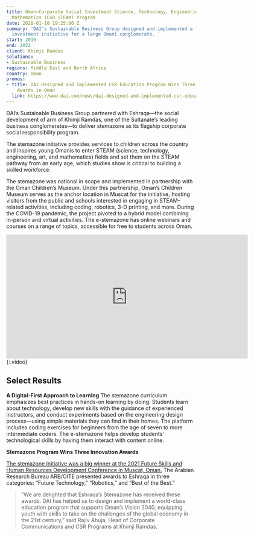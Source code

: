 ```yaml
---
title: Oman—Corporate Social Investment Science, Technology, Engineering, Arts, and
  Mathematics (CSR STEAM) Program
date: 2020-01-10 19:25:00 Z
summary: 'DAI’s Sustainable Business Group designed and implemented a flagship social
  investment initiative for a large Omani conglomerate. '
start: 2019
end: 2022
client: Khimji Ramdas
solutions:
- Sustainable Business
regions: Middle East and North Africa
country: Oman
promos:
- title: DAI-Designed and Implemented CSR Education Program Wins Three Innovation
    Awards in Oman
  link: https://www.dai.com/news/dai-designed-and-implemented-csr-education-program-wins-three-innovation-awards-in-oman
---
```


DAI’s Sustainable Business Group partnered with Eshraqa—the social development of arm of Khimji Ramdas, one of the Sultanate’s leading business conglomerates—to deliver stemazone as its flagship corporate social responsibility program.

The stemazone initiative provides services to children across the country and inspires young Omanis to enter STEAM (science, technology, engineering, art, and mathematics) fields and set them on the STEAM pathway from an early age, which studies show is critical to building a skilled workforce. 

The stemazone was national in scope and implemented in partnership with the Oman Children’s Museum. Under this partnership, Oman’s Children Museum serves as the anchor location in Muscat for the initiative, hosting visitors from the public and schools interested in engaging in STEAM-related activities, including coding, robotics, 3-D printing, and more. During the COVID-19 pandemic, the project pivoted to a hybrid model combining in-person and virtual activities. The e-stemazone has online webinars and courses on a range of topics, accessible for free to students across Oman.

<iframe src="https://player.vimeo.com/video/552003877" width="640" height="329" frameborder="0" allow="autoplay; fullscreen; picture-in-picture" allowfullscreen></iframe>{:.video}

## Select Results

**A Digital-First Approach to Learning**
The stemazone curriculum emphasizes best practices in hands-on learning by doing. Students learn about technology, develop new skills with the guidance of experienced instructors, and conduct experiments based on the engineering design process—using simple materials they can find in their homes. The platform includes coding exercises for beginners from the age of seven to more intermediate coders. The e-stemazone helps develop students’ technological skills by having them interact with content online.

**Stemazone Program Wins Three Innovation Awards** 

[The stemazone Initiative was a big winner at the 2021 Future Skills and Human Resources Development Conference in Muscat, Oman.](https://www.dai.com/news/dai-designed-and-implemented-csr-education-program-wins-three-innovation-awards-in-oman) The Arabian Research Bureau ARB/OITE presented awards to Eshraqa in three categories: “Future Technology,” “Robotics,” and “Best of the Best.”

> “We are delighted that Eshraqa’s Stemazone has received these awards. DAI has helped us to design and implement a world-class education program that supports Oman’s Vision 2040, equipping youth with skills to take on the challenges of the global economy in the 21st century,” said Rajiv Ahuja, Head of Corporate Communications and CSR Programs at Khimji Ramdas.